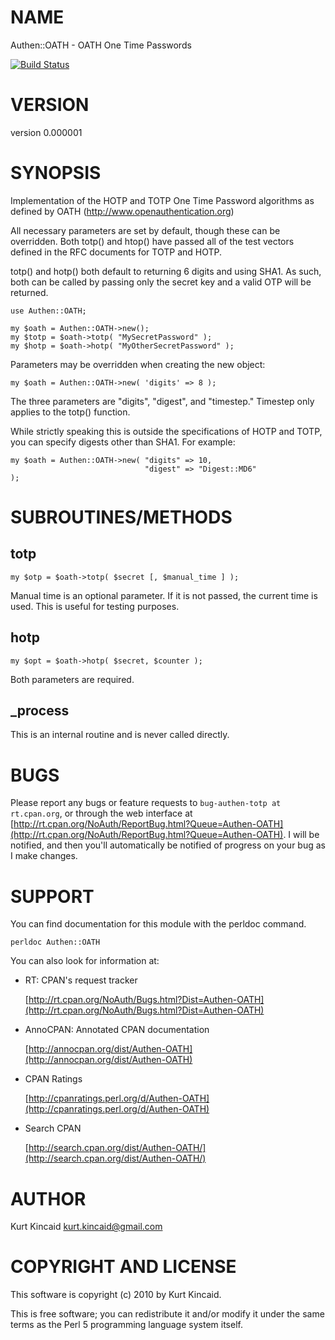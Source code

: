 # NAME

Authen::OATH - OATH One Time Passwords

[![Build Status](https://travis-ci.org/oalders/authen-oath.png?branch=master)](https://travis-ci.org/oalders/authen-oath)

# VERSION

version 0.000001

# SYNOPSIS

Implementation of the HOTP and TOTP One Time Password algorithms
as defined by OATH (http://www.openauthentication.org)

All necessary parameters are set by default, though these can be
overridden. Both totp() and htop() have passed all of the test
vectors defined in the RFC documents for TOTP and HOTP.

totp() and hotp() both default to returning 6 digits and using SHA1.
As such, both can be called by passing only the secret key and a
valid OTP will be returned.

    use Authen::OATH;

    my $oath = Authen::OATH->new();
    my $totp = $oath->totp( "MySecretPassword" );
    my $hotp = $oath->hotp( "MyOtherSecretPassword" );

Parameters may be overridden when creating the new object:

    my $oath = Authen::OATH->new( 'digits' => 8 );

The three parameters are "digits", "digest", and "timestep."
Timestep only applies to the totp() function.

While strictly speaking this is outside the specifications of
HOTP and TOTP, you can specify digests other than SHA1. For example:

    my $oath = Authen::OATH->new( "digits" => 10,
                                  "digest" => "Digest::MD6"
    );

# SUBROUTINES/METHODS

## totp

    my $otp = $oath->totp( $secret [, $manual_time ] );

Manual time is an optional parameter. If it is not passed, the current
time is used. This is useful for testing purposes.

## hotp

    my $opt = $oath->hotp( $secret, $counter );

Both parameters are required.

## \_process

This is an internal routine and is never called directly.

# BUGS

Please report any bugs or feature requests to `bug-authen-totp at rt.cpan.org`, or through
the web interface at [http://rt.cpan.org/NoAuth/ReportBug.html?Queue=Authen-OATH](http://rt.cpan.org/NoAuth/ReportBug.html?Queue=Authen-OATH).  I will be notified, and then you'll
automatically be notified of progress on your bug as I make changes.

# SUPPORT

You can find documentation for this module with the perldoc command.

    perldoc Authen::OATH

You can also look for information at:

- RT: CPAN's request tracker

    [http://rt.cpan.org/NoAuth/Bugs.html?Dist=Authen-OATH](http://rt.cpan.org/NoAuth/Bugs.html?Dist=Authen-OATH)

- AnnoCPAN: Annotated CPAN documentation

    [http://annocpan.org/dist/Authen-OATH](http://annocpan.org/dist/Authen-OATH)

- CPAN Ratings

    [http://cpanratings.perl.org/d/Authen-OATH](http://cpanratings.perl.org/d/Authen-OATH)

- Search CPAN

    [http://search.cpan.org/dist/Authen-OATH/](http://search.cpan.org/dist/Authen-OATH/)

# AUTHOR

Kurt Kincaid <kurt.kincaid@gmail.com>

# COPYRIGHT AND LICENSE

This software is copyright (c) 2010 by Kurt Kincaid.

This is free software; you can redistribute it and/or modify it under
the same terms as the Perl 5 programming language system itself.
